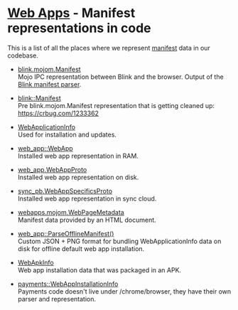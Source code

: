 # [Web Apps](../../README.md) - Manifest representations in code

This is a list of all the places where we represent
[manifest](https://w3c.github.io/manifest/) data in our codebase.

 - [blink.mojom.Manifest](../../../../third_party/blink/public/mojom/manifest/manifest.mojom)\
   Mojo IPC representation between Blink and the browser.
   Output of the [Blink manifest parser](../../../../third_party/blink/renderer/modules/manifest/manifest_parser.cc).

 - [blink::Manifest](../../../../third_party/blink/public/common/manifest/manifest.h)\
   Pre blink.mojom.Manifest representation that is getting cleaned up: https://crbug.com/1233362

 - [WebApplicationInfo](../components/web_application_info.h)\
   Used for installation and updates.

 - [web_app::WebApp](../web_app.h)\
   Installed web app representation in RAM.

 - [web_app.WebAppProto](../proto/web_app.proto)\
   Installed web app representation on disk.

 - [sync_pb.WebAppSpecificsProto](../../../../components/sync/protocol/web_app_specifics.proto)\
   Installed web app representation in sync cloud.

 - [webapps.mojom.WebPageMetadata](../../../../components/webapps/common/web_page_metadata.mojom)\
   Manifest data provided by an HTML document.

 - [web_app::ParseOfflineManifest()](../preinstalled_web_app_utils.cc)\
   Custom JSON + PNG format for bundling WebApplicationInfo data on disk for offline default web app installation.

 - [WebApkInfo](../../android/webapk/webapk_info.h)\
   Web app installation data that was packaged in an APK.

 - [payments::WebAppInstallationInfo](../../../../components/payments/content/web_app_manifest.h)\
   Payments code doesn't live under /chrome/browser, they have their own parser and representation.
